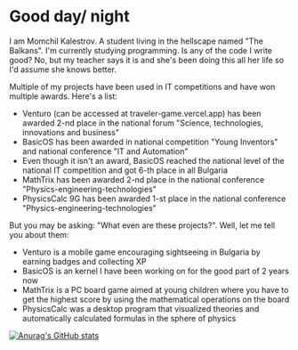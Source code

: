 # Good day/ night

I am Momchil Kalestrov. A student living in the hellscape named "The Balkans".
I'm currently studying programming. Is any of the code I write good? No, but
my teacher says it is and she's been doing this all her life so I'd assume
she knows better.

Multiple of my projects have been used in IT competitions and have won multiple awards. Here's a list:
- Venturo (can be accessed at traveler-game.vercel.app) has been awarded 2-nd place in the national forum "Science, technologies, innovations and business"
- BasicOS has been awarded in national competition "Young Inventors" and national conference "IT and Automation"
- Even though it isn't an award, BasicOS reached the national level of the national IT competition and got 6-th place in all Bulgaria
- MathTrix has been awarded 2-nd place in the national conference "Physics-engineering-technologies"
- PhysicsCalc 9G has been awarded 1-st place in the national conference "Physics-engineering-technologies"

But you may be asking: "What even are these projects?". Well, let me tell you about them:
- Venturo is a mobile game encouraging sightseeing in Bulgaria by earning badges and collecting XP
- BasicOS is an kernel I have been working on for the good part of 2 years now
- MathTrix is a PC board game aimed at young children where you have to get the highest score by using the mathematical operations on the board
- PhysicsCalc was a desktop program that visualized theories and automatically calculated formulas in the sphere of physics

[![Anurag's GitHub stats](https://github-readme-stats.vercel.app/api?username=MomchilKalestrov&show_icons=true&theme=dark)](https://github.com/anuraghazra/github-readme-stats)
